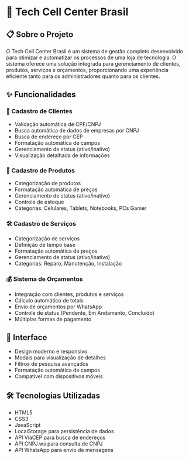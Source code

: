 # 🚀 Tech Cell Center Brasil

## 📋 Sobre o Projeto

O Tech Cell Center Brasil é um sistema de gestão completo desenvolvido para otimizar e automatizar os processos de uma loja de tecnologia. O sistema oferece uma solução integrada para gerenciamento de clientes, produtos, serviços e orçamentos, proporcionando uma experiência eficiente tanto para os administradores quanto para os clientes.

## ✨ Funcionalidades

### 👥 Cadastro de Clientes
- Validação automática de CPF/CNPJ
- Busca automática de dados de empresas por CNPJ
- Busca de endereço por CEP
- Formatação automática de campos
- Gerenciamento de status (ativo/inativo)
- Visualização detalhada de informações

### 📱 Cadastro de Produtos
- Categorização de produtos
- Formatação automática de preços
- Gerenciamento de status (ativo/inativo)
- Controle de estoque
- Categorias: Celulares, Tablets, Notebooks, PCs Gamer

### 🛠️ Cadastro de Serviços
- Categorização de serviços
- Definição de tempo base
- Formatação automática de preços
- Gerenciamento de status (ativo/inativo)
- Categorias: Reparo, Manutenção, Instalação

### 💰 Sistema de Orçamentos
- Integração com clientes, produtos e serviços
- Cálculo automático de totais
- Envio de orçamentos por WhatsApp
- Controle de status (Pendente, Em Andamento, Concluído)
- Múltiplas formas de pagamento

## 🎨 Interface
- Design moderno e responsivo
- Modais para visualização de detalhes
- Filtros de pesquisa avançados
- Formatação automática de campos
- Compatível com dispositivos móveis

## 🛠️ Tecnologias Utilizadas
- HTML5
- CSS3
- JavaScript
- LocalStorage para persistência de dados
- API ViaCEP para busca de endereços
- API CNPJ.ws para consulta de CNPJ
- API WhatsApp para envio de mensagens
